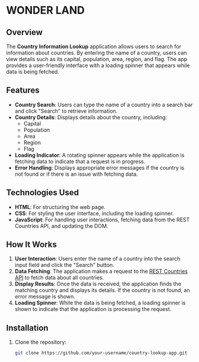 # WONDER LAND

## Overview

The **Country Information Lookup** application allows users to search for information about countries. By entering the name of a country, users can view details such as its capital, population, area, region, and flag. The app provides a user-friendly interface with a loading spinner that appears while data is being fetched.

## Features

- **Country Search**: Users can type the name of a country into a search bar and click "Search" to retrieve information.
- **Country Details**: Displays details about the country, including:
  - Capital
  - Population
  - Area
  - Region
  - Flag
- **Loading Indicator**: A rotating spinner appears while the application is fetching data to indicate that a request is in progress.
- **Error Handling**: Displays appropriate error messages if the country is not found or if there is an issue with fetching data.

## Technologies Used

- **HTML**: For structuring the web page.
- **CSS**: For styling the user interface, including the loading spinner.
- **JavaScript**: For handling user interactions, fetching data from the REST Countries API, and updating the DOM.

## How It Works

1. **User Interaction**: Users enter the name of a country into the search input field and click the "Search" button.
2. **Data Fetching**: The application makes a request to the [REST Countries API](https://restcountries.com/v3.1/all) to fetch data about all countries.
3. **Display Results**: Once the data is received, the application finds the matching country and displays its details. If the country is not found, an error message is shown.
4. **Loading Spinner**: While the data is being fetched, a loading spinner is shown to indicate that the application is processing the request.

## Installation

1. Clone the repository:

   ```bash
   git clone https://github.com/your-username/country-lookup-app.git

